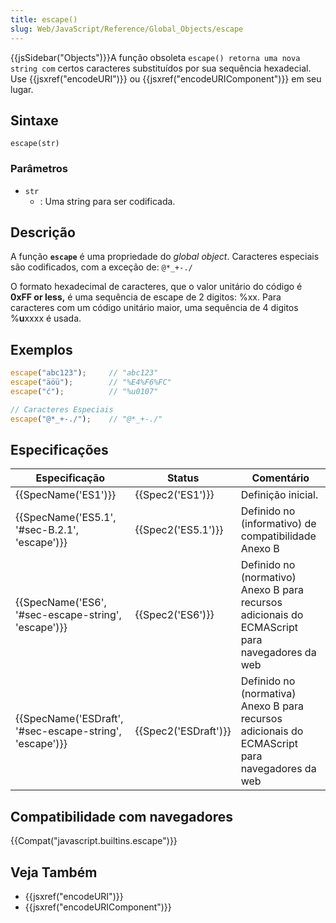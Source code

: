 ```yaml
---
title: escape()
slug: Web/JavaScript/Reference/Global_Objects/escape
---
```

{{jsSidebar("Objects")}}A função obsoleta `escape() retorna uma nova string com` certos caracteres substituídos por sua sequência hexadecial. Use {{jsxref("encodeURI")}} ou {{jsxref("encodeURIComponent")}} em seu lugar.

## Sintaxe

```
escape(str)
```

### Parâmetros

- `str`
  - : Uma string para ser codificada.

## Descrição

A função **`escape`** é uma propriedade do _global object_. Caracteres especiais são codificados, com a exceção de: `@*_+-./`

O formato hexadecimal de caracteres, que o valor unitário do código é **0xFF or less,** é uma sequência de escape de 2 digitos: %xx. Para caracteres com um código unitário maior, uma sequência de 4 digitos %**u**xxxx é usada.

## Exemplos

```js
escape("abc123");     // "abc123"
escape("äöü");        // "%E4%F6%FC"
escape("ć");          // "%u0107"

// Caracteres Especiais
escape("@*_+-./");    // "@*_+-./"
```

## Especificações

| Especificação                                                            | Status                       | Comentário                                                                                     |
| ------------------------------------------------------------------------ | ---------------------------- | ---------------------------------------------------------------------------------------------- |
| {{SpecName('ES1')}}                                                 | {{Spec2('ES1')}}         | Definição inicial.                                                                             |
| {{SpecName('ES5.1', '#sec-B.2.1', 'escape')}}             | {{Spec2('ES5.1')}}     | Definido no (informativo) de compatibilidade Anexo B                                           |
| {{SpecName('ES6', '#sec-escape-string', 'escape')}}     | {{Spec2('ES6')}}         | Definido no (normativo) Anexo B para recursos adicionais do ECMAScript para navegadores da web |
| {{SpecName('ESDraft', '#sec-escape-string', 'escape')}} | {{Spec2('ESDraft')}} | Definido no (normativa) Anexo B para recursos adicionais do ECMAScript para navegadores da web |

## Compatibilidade com navegadores

{{Compat("javascript.builtins.escape")}}

## Veja Também

- {{jsxref("encodeURI")}}
- {{jsxref("encodeURIComponent")}}
